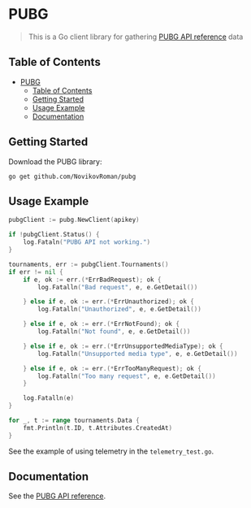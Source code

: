 # PUBG

> This is a Go client library for gathering [PUBG API reference] data

## Table of Contents

- [PUBG](#pubg)
  - [Table of Contents](#table-of-contents)
  - [Getting Started](#getting-started)
  - [Usage Example](#usage-example)
  - [Documentation](#documentation)

## Getting Started

Download the PUBG library:

```shell
go get github.com/NovikovRoman/pubg
```

## Usage Example

```go
pubgClient := pubg.NewClient(apikey)

if !pubgClient.Status() {
    log.Fataln("PUBG API not working.")
}

tournaments, err := pubgClient.Tournaments()
if err != nil {
    if e, ok := err.(*ErrBadRequest); ok {
		log.Fatalln("Bad request", e, e.GetDetail())

	} else if e, ok := err.(*ErrUnauthorized); ok {
		log.Fatalln("Unauthorized", e, e.GetDetail())

	} else if e, ok := err.(*ErrNotFound); ok {
		log.Fatalln("Not found", e, e.GetDetail())

	} else if e, ok := err.(*ErrUnsupportedMediaType); ok {
		log.Fatalln("Unsupported media type", e, e.GetDetail())

	} else if e, ok := err.(*ErrTooManyRequest); ok {
		log.Fatalln("Too many request", e, e.GetDetail())
	}

    log.Fatalln(e)
}

for _, t := range tournaments.Data {
    fmt.Println(t.ID, t.Attributes.CreatedAt)
}
```

See the example of using telemetry in the `telemetry_test.go`.

## Documentation

See the [PUBG API reference].

[PUBG API reference]: https://documentation.pubg.com/en/introduction.html